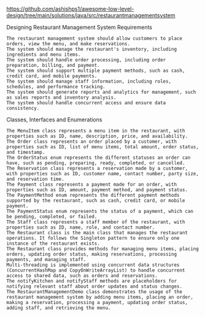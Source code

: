 https://github.com/ashishps1/awesome-low-level-design/tree/main/solutions/java/src/restaurantmanagementsystem

Designing Restaurant Management System
Requirements

    The restaurant management system should allow customers to place orders, view the menu, and make reservations.
    The system should manage the restaurant's inventory, including ingredients and menu items.
    The system should handle order processing, including order preparation, billing, and payment.
    The system should support multiple payment methods, such as cash, credit card, and mobile payments.
    The system should manage staff information, including roles, schedules, and performance tracking.
    The system should generate reports and analytics for management, such as sales reports and inventory analysis.
    The system should handle concurrent access and ensure data consistency.

Classes, Interfaces and Enumerations

    The MenuItem class represents a menu item in the restaurant, with properties such as ID, name, description, price, and availability.
    The Order class represents an order placed by a customer, with properties such as ID, list of menu items, total amount, order status, and timestamp.
    The OrderStatus enum represents the different statuses an order can have, such as pending, preparing, ready, completed, or cancelled.
    The Reservation class represents a reservation made by a customer, with properties such as ID, customer name, contact number, party size, and reservation time.
    The Payment class represents a payment made for an order, with properties such as ID, amount, payment method, and payment status.
    The PaymentMethod enum represents the different payment methods supported by the restaurant, such as cash, credit card, or mobile payment.
    The PaymentStatus enum represents the status of a payment, which can be pending, completed, or failed.
    The Staff class represents a staff member of the restaurant, with properties such as ID, name, role, and contact number.
    The Restaurant class is the main class that manages the restaurant operations. It follows the Singleton pattern to ensure only one instance of the restaurant exists.
    The Restaurant class provides methods for managing menu items, placing orders, updating order status, making reservations, processing payments, and managing staff.
    Multi-threading is implemented using concurrent data structures (ConcurrentHashMap and CopyOnWriteArrayList) to handle concurrent access to shared data, such as orders and reservations.
    The notifyKitchen and notifyStaff methods are placeholders for notifying relevant staff about order updates and status changes.
    The RestaurantManagementDemo class demonstrates the usage of the restaurant management system by adding menu items, placing an order, making a reservation, processing a payment, updating order status, adding staff, and retrieving the menu.
